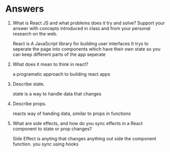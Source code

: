# Answers

1. What is React JS and what problems does it try and solve? Support your answer with concepts introduced in class and from your personal research on the web.

	React is A JavaScript library for building user interfaces
	It trys to seperate the page into components which have their own state so you can keep different parts of the app seperate 

1. What does it mean to think in react?

	a programatic approach to building react apps

1. Describe state.

	state is a way to handle data that changes

1. Describe props.

	reacts way of handing data, similar to props in functions

1. What are side effects, and how do you sync effects in a React component to state or prop changes?

	Side Effect is anyting that changes anything out side the component function.
	you sync using hooks